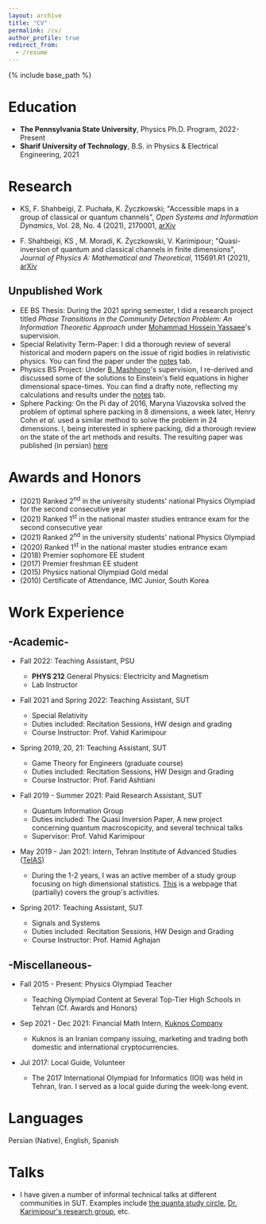 ```yaml
---
layout: archive
title: "CV"
permalink: /cv/
author_profile: true
redirect_from:
  - /resume
---
```


{% include base_path %}

<!--Research Statement
=====-->



Education
======
* **The Pennsylvania State University**, Physics Ph.D. Program, 2022-Present
* **Sharif University of Technology**, B.S. in Physics & Electrical Engineering, 2021

Research
======
* KS, F. Shahbeigi, Z. Puchała, K. Życzkowski; "Accessible maps in a group of classical or quantum channels", *Open Systems and Information Dynamics*, Vol. 28, No. 4 (2021), 2170001, [arXiv](https://arxiv.org/abs/2201.12524)

* F. Shahbeigi, KS , M. Moradi, K. Życzkowski, V. Karimipour; "Quasi-inversion of
quantum and classical channels in finite dimensions", *Journal of Physics A: Mathematical
and Theoretical*, 115691.R1 (2021), [arXiv](http://arxiv.org/abs/2104.06062)

Unpublished Work
-----

* EE BS Thesis: During the 2021 spring semester, I did a research project titled *Phase Transitions in the Community Detection Problem: An Information Theoretic Approach* under [Mohammad Hossein Yassaee](https://scholar.google.com/citations?user=Y6vuiBUAAAAJ&hl=en)'s supervision.
* Special Relativity Term-Paper: I did a thorough review of several historical and modern papers on the issue of rigid bodies in relativistic physics. You can find the paper under the [notes](http://kooroshsadri.github.io/notes) tab.
* Physics BS Project: Under [B. Mashhoon](https://scholar.google.com/citations?user=Yj0-pX4AAAAJ&hl=en)'s supervision, I re-derived and discussed some of the solutions to Einstein's field equations in higher dimensional space-times. You can find a drafty note, reflecting my calculations and results under the [notes](http://kooroshsadri.github.io/notes) tab.
* Sphere Packing: On the Pi day of 2016, Maryna Viazovska solved the problem of optimal sphere packing in 8 dimensions, a week later, Henry Cohn *et al.* used a similar method to solve the problem in 24 dimensions. I, being interested in sphere packing, did a thorough review on the state of the art methods and results. The resulting paper was published (in persian) [here](http://physics.sharif.edu/~takaneh/wp-content/uploads/2020/03/Takaneh28.pdf)

Awards and Honors
======
* (2021) Ranked 2<sup>nd</sup> in the university students' national Physics Olympiad for the second consecutive year
* (2021) Ranked 1<sup>st</sup> in the national master studies entrance exam for the second consecutive year 
* (2021) Ranked 2<sup>nd</sup> in the university students' national Physics Olympiad
* (2020) Ranked 1<sup>st</sup> in the national master studies entrance exam
* (2018) Premier sophomore EE student
* (2017) Premier freshman EE student
* (2015) Physics national Olympiad Gold medal
* (2010) Certificate of Attendance, IMC Junior, South Korea


Work Experience
======

-Academic-
------

* Fall 2022: Teaching Assistant, PSU
  * **PHYS 212** General Physics: Electricity and Magnetism
  * Lab Instructor

* Fall 2021 and Spring 2022: Teaching Assistant, SUT
  * Special Relativity
  * Duties included: Recitation Sessions, HW design and grading
  * Course Instructor: Prof. Vahid Karimipour

* Spring 2019, 20, 21: Teaching Assistant, SUT
  * Game Theory for Engineers (graduate course)
  * Duties included: Recitation Sessions, HW Design and Grading
  * Course Instructor: Prof. Farid Ashtiani

* Fall 2019 - Summer 2021: Paid Research Assistant, SUT
  * Quantum Information Group
  * Duties included: The Quasi Inversion Paper, A new project concerning quantum macroscopicity, and several technical talks 
  * Supervisor: Prof. Vahid Karimipour 

* May 2019 - Jan 2021: Intern, Tehran Institute of Advanced Studies ([TeIAS](https://teias.institute/))
  * During the 1-2 years, I was an active member of a study group focusing on high dimensional statistics. [This](https://teias.institute/statistics-reading-group/) is a webpage that (partially) covers the group's activities.

* Spring 2017: Teaching Assistant, SUT
  * Signals and Systems
  * Duties included: Recitation Sessions, HW Design and Grading
  * Course Instructor: Prof. Hamid Aghajan

-Miscellaneous-
-----

* Fall 2015 - Present: Physics Olympiad Teacher
  * Teaching Olympiad Content at Several Top-Tier High Schools in Tehran (Cf. Awards and Honors)

* Sep 2021 - Dec 2021: Financial Math Intern, [Kuknos Company](https://kuknos.ir/)
  * Kuknos is an Iranian company issuing, marketing and trading both domestic and international cryptocurrencies.

* Jul 2017: Local Guide, Volunteer
  * The 2017 International Olympiad for Informatics (IOI) was held in Tehran, Iran. I served as a local guide during the week-long event.

Languages
=====
Persian (Native), English, Spanish

<!-- Computer Skills
=====
I am comfortable with the programing languages Python, C, C++, MATLAB, and Julia. Other notable computer packages/tools that I'm happy with include: COMSOL, LaTeX, PGF/TikZ & TikZ-Feynman, Simulink, Markdown, etc.

Standardized Tests
==== 
* TOEFL iBT: 30(R) + 29(L) + 29(S) + 29(W) = 117 / 120
* GRE
  * General: 170(Q) + 162(V) = 332 (Max = 340); Analytical Writing: 4.0 / 6.0
  * Physics: 990 (Max = 990)


Participations
=====
* Winter 2021: Visitor, 2<sup>nd</sup> Advanced School on Holography and Quantum Information Topics, [IPM](http://www.ipm.ac.ir/) Institute for Research in Fundamental Sciences, Tehran, Iran
* Winter 2020: Funded Visitor, Winter College on Optics: Quantum Photonics and Information, [ICTP](http://ictp.it) International Center for Theoretical Physics, Trieste, Italy
* Summer 2019: Funded Visitor, 4<sup>th</sup> Summer School in Data Sciences and Machine Learning, TeIAS, Tehran, Iran
* Summer 2019: Visitor, Iranian Conference on Quantum Information and Computation, [PSI](psi.ir) Physics Society of Iran, Shahrood, Iran
* Winter 2019: Funded Visitor, An Advanced School on Ubiquitos Quantum Physics, ICTP, Trieste, Italy
* 2019: Member/Audience, Weekly held journal clubs on Quantum Information and Computation, SUT, Tehran, Iran
* Summer 2018: Funded Visitor, Two introductory and advanced courses on dynamical systems and ergodic theory, ICTP, Trieste, Italy -->

<!-- Selected Courses
=====

* Quantum Information and Computation, Year-long PhD course based on the instructor's lecture notes
* General Relativity, Year-long PhD course covering most of [MTW](https://en.wikipedia.org/wiki/Gravitation_(book))'s text book
* Cosmology I, Single semester PhD course covering the first 5 chapters of Weinberg's text book
* Quantum Field Theory I, Single semester PhD course (almost) covering the first part of Schroeder & Peskin's text book
* High Dimensional Probabilistic Analysis, Single semester MS course, covering parts of [this](https://www.math.uci.edu/~rvershyn/papers/HDP-book/) text book
* Introduction to the Theory of Machine Learning, Single semester MS course based on a myriad of text books and lecture notes
* Special Topics in Dynamical Systems, Single semester MS course covering [Brin & Stuck](http://inis.jinr.ru/sl/vol2/Mathematics/Diff.Equations/Brin%20M.,%20Stuck%20G.,%20Introduction%20to%20Dynamical%20Systems,%202003.pdf)'s text book
* Game Theory, Single semester MS course covering [this](https://books.google.com/books?id=W_kmzQEACAAJ&printsec=frontcover&source=gbs_ge_summary_r&cad=0) text book -->

Talks
======
  * I have given a number of informal technical talks at different communities in SUT. Examples include [the quanta study circle](http://physics.sharif.edu/~ebrahimi_mohammad/Study%20Circle%20Fall19.html), [Dr. Karimipour's research group](http://physics.sharif.edu/~vahid/mystudents.html), etc.

